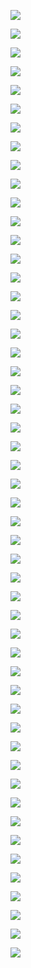 ![](https://tva1.sinaimg.cn/large/006y8mN6ly1g72o4p6ws5j31800s2dpr.jpg)

![](https://tva1.sinaimg.cn/large/006y8mN6ly1g72o57v3svj318s0rsamj.jpg)

![](https://tva1.sinaimg.cn/large/006y8mN6ly1g72o7ylh2sj31g00rcwrk.jpg)

![](https://tva1.sinaimg.cn/large/006y8mN6ly1g72o9p26zzj31hw0ro14q.jpg)

![](https://tva1.sinaimg.cn/large/006y8mN6ly1g72oabxgg2j31ha0s27hz.jpg)

![](https://tva1.sinaimg.cn/large/006y8mN6ly1g72ob6p422j31ha0s214c.jpg)

![](https://tva1.sinaimg.cn/large/006y8mN6ly1g72oc2rlvxj31gy0ruwtw.jpg)

![](https://tva1.sinaimg.cn/large/006y8mN6ly1g72octofd9j31h80rsqcm.jpg)

![](https://tva1.sinaimg.cn/large/006y8mN6ly1g72olqndoaj31ha0s6dw3.jpg)

![](https://tva1.sinaimg.cn/large/006y8mN6ly1g72p3dz5eej31ge0r6k8r.jpg)

![](https://tva1.sinaimg.cn/large/006y8mN6ly1g72qgg3plqj31gm0s4k8r.jpg)

![](https://tva1.sinaimg.cn/large/006y8mN6ly1g72qgv3bqcj31he0pm7hm.jpg)

![](https://tva1.sinaimg.cn/large/006y8mN6ly1g72qk5asaij31fo0rswv2.jpg)

![](https://tva1.sinaimg.cn/large/006y8mN6ly1g72qseqatzj31hm0rothd.jpg)

![](https://tva1.sinaimg.cn/large/006y8mN6ly1g72qsun8jrj31gi0rgwtv.jpg)

![](https://tva1.sinaimg.cn/large/006y8mN6ly1g72qu926vnj31hy0s27jb.jpg)

![](https://tva1.sinaimg.cn/large/006y8mN6ly1g72ququ1llj31gy0rqh8j.jpg)

![](https://tva1.sinaimg.cn/large/006y8mN6ly1g72qv9x6vnj31h80rsap1.jpg)

![](https://tva1.sinaimg.cn/large/006y8mN6ly1g72rgo0qjij31ho0s0kbl.jpg)

![](https://tva1.sinaimg.cn/large/006y8mN6ly1g72rjapd72j31gg0s0h7h.jpg)

![](https://tva1.sinaimg.cn/large/006y8mN6ly1g72rvq56f7j31l80u0qmi.jpg)

![](https://tva1.sinaimg.cn/large/006y8mN6ly1g72rw20ub3j31k80u07qf.jpg)

![](https://tva1.sinaimg.cn/large/006y8mN6ly1g72rwyeeuwj31lr0u04gk.jpg)

![](https://tva1.sinaimg.cn/large/006y8mN6ly1g72rxi1exnj31m20u0qqf.jpg)

![](https://tva1.sinaimg.cn/large/006y8mN6ly1g72rxy3myvj31mr0u01kx.jpg)

![](https://tva1.sinaimg.cn/large/006y8mN6ly1g72ryp5du4j31km0u01kx.jpg)

![](https://tva1.sinaimg.cn/large/006y8mN6ly1g72rzr5fi5j31kt0u0npd.jpg)

![](https://tva1.sinaimg.cn/large/006y8mN6ly1g72s13urfvj31lb0u0npd.jpg)

![](https://tva1.sinaimg.cn/large/006y8mN6ly1g72s3a5236j31g00ryaos.jpg)

![](https://tva1.sinaimg.cn/large/006y8mN6ly1g72s3kpubej31gs0rm7jn.jpg)

![](https://tva1.sinaimg.cn/large/006y8mN6ly1g72s57wvr0j31gw0rqtow.jpg)

![](https://tva1.sinaimg.cn/large/006y8mN6ly1g72s5dp553j31h00s2132.jpg)

![](https://tva1.sinaimg.cn/large/006y8mN6ly1g72s5yhwxij31ho0s4h3h.jpg)

![](https://tva1.sinaimg.cn/large/006y8mN6ly1g72s6irkozj31h60s0ng5.jpg)

![](https://tva1.sinaimg.cn/large/006y8mN6ly1g72s8dhzczj31he0sa4jt.jpg)

![](https://tva1.sinaimg.cn/large/006y8mN6ly1g72sdkun2ej31hk0rodsj.jpg)

![](https://tva1.sinaimg.cn/large/006y8mN6ly1g72sdtre84j31hw0rqgyv.jpg)

![](https://tva1.sinaimg.cn/large/006y8mN6ly1g72sek36ldj31ga0r4nde.jpg)

![](https://tva1.sinaimg.cn/large/006y8mN6ly1g72sga4mnoj31hc0s0dyp.jpg)

![](https://tva1.sinaimg.cn/large/006y8mN6ly1g72shehq5tj31he0rs4jz.jpg)

![](https://tva1.sinaimg.cn/large/006y8mN6ly1g72summj5vj31h80rg7io.jpg)

![](https://tva1.sinaimg.cn/large/006y8mN6ly1g72suetl0cj31go0rgwsw.jpg)

![](https://tva1.sinaimg.cn/large/006y8mN6ly1g72tlahmydj31hc0r2tt6.jpg)

![](https://tva1.sinaimg.cn/large/006y8mN6ly1g72tm2rr13j31hc0rsh34.jpg)

![](https://tva1.sinaimg.cn/large/006y8mN6ly1g72tmkcqh2j31gk0s2e0u.jpg)

![](https://tva1.sinaimg.cn/large/006y8mN6ly1g72tnw7bxej31hs0qgkgh.jpg)

![](https://tva1.sinaimg.cn/large/006y8mN6ly1g72traec32j31h40rax2c.jpg)

![](https://tva1.sinaimg.cn/large/006y8mN6ly1g72tt11vcyj31g80rq4lt.jpg)

![](https://tva1.sinaimg.cn/large/006y8mN6ly1g72tv4470xj31he0ryquj.jpg)

![](https://tva1.sinaimg.cn/large/006y8mN6ly1g72tvxf9wvj31ge0r61jc.jpg)

![](https://tva1.sinaimg.cn/large/006y8mN6ly1g72txnhg6zj31hi0rs1kx.jpg)

